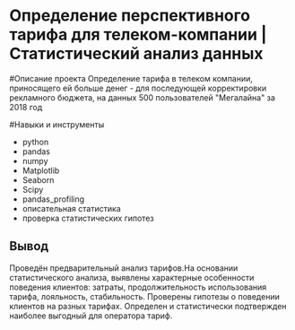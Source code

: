 # Определение перспективного тарифа для телеком-компании | Статистический анализ данных


#Описание проекта
Определение тарифа в телеком компании, приносящего ей больше денег - для последующей корректировки рекламного бюджета, на данных 500 пользователей "Мегалайна" за 2018 год

#Навыки и инструменты
- python
- pandas
- numpy
- Matplotlib
- Seaborn
- Scipy
- pandas_profiling
- описательная статистика
- проверка статистических гипотез
## Вывод
Проведён предварительный анализ тарифов.На основании статистического анализа, выявлены характерные особенности поведения клиентов: затраты, продолжительность использования тарифа, лояльность, стабильность. Проверены гипотезы о поведении клиентов на разных тарифах. Определен и статистически подтвержден наиболее выгодный для оператора тариф.
